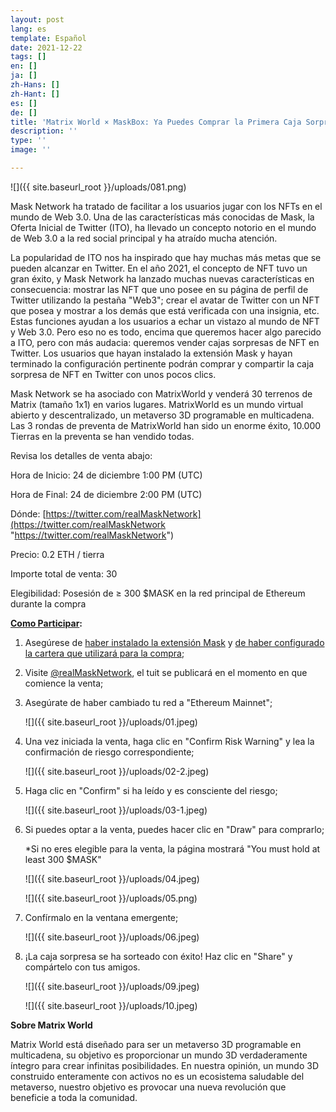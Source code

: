 ```yaml
---
layout: post
lang: es
template: Español
date: 2021-12-22
tags: []
en: []
ja: []
zh-Hans: []
zh-Hant: []
es: []
de: []
title: 'Matrix World × MaskBox: Ya Puedes Comprar la Primera Caja Sorpresa de NFT en Twitter'
description: ''
type: ''
image: ''

---
```

![]({{ site.baseurl_root }}/uploads/081.png)

Mask Network ha tratado de facilitar a los usuarios jugar con los NFTs en el mundo de Web 3.0. Una de las características más conocidas de Mask, la Oferta Inicial de Twitter (ITO), ha llevado un concepto notorio en el mundo de Web 3.0 a la red social principal y ha atraído mucha atención.

La popularidad de ITO nos ha inspirado que hay muchas más metas que se pueden alcanzar en Twitter. En el año 2021, el concepto de NFT tuvo un gran éxito, y Mask Network ha lanzado muchas nuevas características en consecuencia: mostrar las NFT que uno posee en su página de perfil de Twitter utilizando la pestaña "Web3"; crear el avatar de Twitter con un NFT que posea y mostrar a los demás que está verificada con una insignia, etc. Estas funciones ayudan a los usuarios a echar un vistazo al mundo de NFT y Web 3.0. Pero eso no es todo, encima que queremos hacer algo parecido a ITO, pero con más audacia: queremos vender cajas sorpresas de NFT en Twitter. Los usuarios que hayan instalado la extensión Mask y hayan terminado la configuración pertinente podrán comprar y compartir la caja sorpresa de NFT en Twitter con unos pocos clics.

Mask Network se ha asociado con MatrixWorld y venderá 30 terrenos de Matrix (tamaño 1x1) en varios lugares. MatrixWorld es un mundo virtual abierto y descentralizado, un metaverso 3D programable en multicadena. Las 3 rondas de preventa de MatrixWorld han sido un enorme éxito, 10.000 Tierras en la preventa se han vendido todas.

Revisa los detalles de venta abajo:

Hora de Inicio: 24 de diciembre 1:00 PM (UTC)

Hora de Final: 24 de diciembre 2:00 PM (UTC)

Dónde: [https://twitter.com/realMaskNetwork](https://twitter.com/realMaskNetwork "https://twitter.com/realMaskNetwork")

Precio: 0.2 ETH / tierra

Importe total de venta: 30

Elegibilidad: Posesión de ≥ 300 $MASK en la red principal de Ethereum durante la compra

[**Como Participar**](https://realmasknetwork.notion.site/How-to-participate-in-a-MaskBox-sale-d0941687649a4ef7a38d71f23ecbe4da)**:**

1. Asegúrese de [haber instalado la extensión Mask](https://realmasknetwork.notion.site/Installation-set-up-dd3329c7b3124108a8e992829a61a51e) y [de haber configurado la cartera que utilizará para la compra](https://realmasknetwork.notion.site/Setting-up-your-wallet-Support-MetaMask-and-WalletConnect-67c1ba13c5664eda9a9240f8e145366a);
2. Visite [@realMaskNetwork](https://twitter.com/realMaskNetwork), el tuit se publicará en el momento en que comience la venta;
3. Asegúrate de haber cambiado tu red a "Ethereum Mainnet";

   ![]({{ site.baseurl_root }}/uploads/01.jpeg)
4. Una vez iniciada la venta, haga clic en "Confirm Risk Warning" y lea la confirmación de riesgo correspondiente;

   ![]({{ site.baseurl_root }}/uploads/02-2.jpeg)
5. Haga clic en "Confirm" si ha leído y es consciente del riesgo;

   ![]({{ site.baseurl_root }}/uploads/03-1.jpeg)
6. Si puedes optar a la venta, puedes hacer clic en "Draw" para comprarlo;

   \*Si no eres elegible para la venta, la página mostrará "You must hold at least 300 $MASK"

   ![]({{ site.baseurl_root }}/uploads/04.jpeg)

   ![]({{ site.baseurl_root }}/uploads/05.png)
7. Confírmalo en la ventana emergente;

   ![]({{ site.baseurl_root }}/uploads/06.jpeg)
8. ¡La caja sorpresa se ha sorteado con éxito! Haz clic en "Share" y compártelo con tus amigos.

   ![]({{ site.baseurl_root }}/uploads/09.jpeg)

   ![]({{ site.baseurl_root }}/uploads/10.jpeg)

**Sobre Matrix World**

Matrix World está diseñado para ser un metaverso 3D programable en multicadena, su objetivo es proporcionar un mundo 3D verdaderamente íntegro para crear infinitas posibilidades. En nuestra opinión, un mundo 3D construido enteramente con activos no es un ecosistema saludable del metaverso, nuestro objetivo es provocar una nueva revolución que beneficie a toda la comunidad.